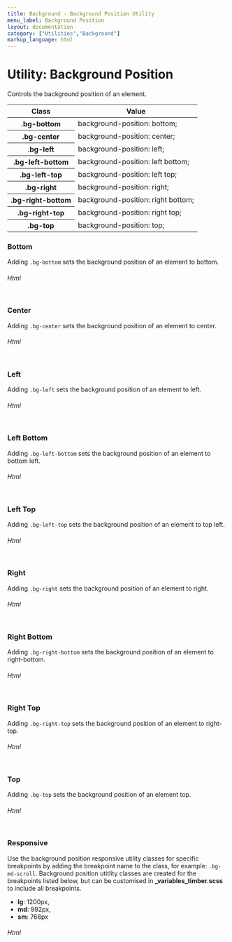 ```yaml
---
title: Background - Background Position Utility
menu_label: Background Position
layout: documentation
category: ["Utilities","Background"]
markup_language: html
---
```


<div class="section-block">
  <div class="row pt-40 pt-md-40">
    <div class="col w-9/12 w-md-full order-2 content-inner">
      <h1 class="font-light">Utility: Background Position</h1>
      <p>Controls the background position of an element.</p>
      <!-- Classes -->
      <div class="table-scrollable">
        <table class="table size-md rounded bg-white">
          <thead>
            <tr>
              <th> Class </th>
              <th> Value </th>
            </tr>
          </thead>
          <tbody class="font-mono">
            <tr>
              <th class="color-indigo">.bg-bottom</th>
              <td> background-position: bottom; </td>
            </tr>
            <tr>
              <th class="color-indigo">.bg-center</th>
              <td> background-position: center; </td>
            </tr>
            <tr>
              <th class="color-indigo">.bg-left</th>
              <td> background-position: left; </td>
            </tr>
            <tr>
              <th class="color-indigo">.bg-left-bottom</th>
              <td> background-position: left bottom; </td>
            </tr>
            <tr>
              <th class="color-indigo">.bg-left-top</th>
              <td> background-position: left top; </td>
            </tr>
            <tr>
              <th class="color-indigo">.bg-right</th>
              <td> background-position: right; </td>
            </tr>
            <tr>
              <th class="color-indigo">.bg-right-bottom</th>
              <td> background-position: right bottom; </td>
            </tr>
            <tr>
              <th class="color-indigo">.bg-right-top</th>
              <td> background-position: right top; </td>
            </tr>
            <tr>
              <th class="color-indigo">.bg-top</th>
              <td> background-position: top; </td>
            </tr>
          </tbody>
        </table>
      </div>
      <!-- Classes End -->
      <!-- Demo Block -->
      <div class="demo-block mt-80">
        <h3 class="font-light">Bottom</h3>
        <p>Adding <code class="color-indigo font-bold">.bg-bottom</code> sets the background position of an element to bottom.</p>
        <div class="bg-bottom h-min-250 p-30 rounded bg-grey-ultralight" style="background-image:url(https://images.unsplash.com/photo-1564928275797-a7ab0852021d?ixlib=rb-1.2.1&amp;ixid=eyJhcHBfaWQiOjEyMDd9&amp;auto=format&amp;fit=crop&amp;w=2341&amp;q=80f1a522d?ixlib=rb-1.2.1&amp;ixid=eyJhcHBfaWQiOjEyMDd9&amp;auto=format&amp;fit=crop&amp;w=934&amp;q=80)">
        </div>
      </div>
      <!-- Demo Block End -->
      <!-- code -->
      <h6 class="uppercase">Html</h6>
      <div class="rounded p-20 overflow-y-scroll mb-0 bg-gradient-grey-ultralight border-l border-4 border-solid border-indigo">
        <pre class="m-0 language-html"><code class="inline-block scrolling-touch"><!--<div class="bg-bottom h-min-250" style="background-image:url(https://images.unsplash.com/photo-1564928275797-a7ab0852021d?ixlib=rb-1.2.1&ixid=eyJhcHBfaWQiOjEyMDd9&auto=format&fit=crop&w=2341&q=80f1a522d?ixlib=rb-1.2.1&ixid=eyJhcHBfaWQiOjEyMDd9&auto=format&fit=crop&w=934&q=80)">									
</div>
--></code></pre>
      </div>
      <!-- code -->
      <!-- Demo Block -->
      <div class="demo-block mt-80">
        <h3 class="font-light">Center</h3>
        <p>Adding <code class="color-indigo font-bold">.bg-center</code> sets the background position of an element to center.</p>
        <div class="bg-center h-min-250 p-30 rounded bg-grey-ultralight" style="background-image:url(https://images.unsplash.com/photo-1564928275797-a7ab0852021d?ixlib=rb-1.2.1&amp;ixid=eyJhcHBfaWQiOjEyMDd9&amp;auto=format&amp;fit=crop&amp;w=2341&amp;q=80f1a522d?ixlib=rb-1.2.1&amp;ixid=eyJhcHBfaWQiOjEyMDd9&amp;auto=format&amp;fit=crop&amp;w=934&amp;q=80)">
        </div>
      </div>
      <!-- Demo Block End -->
      <!-- code -->
      <h6 class="uppercase">Html</h6>
      <div class="rounded p-20 overflow-y-scroll mb-0 bg-gradient-grey-ultralight border-l border-4 border-solid border-indigo">
        <pre class="m-0 language-html"><code class="inline-block scrolling-touch"><!--<div class="bg-center h-min-250" style="background-image:url(https://images.unsplash.com/photo-1564928275797-a7ab0852021d?ixlib=rb-1.2.1&ixid=eyJhcHBfaWQiOjEyMDd9&auto=format&fit=crop&w=2341&q=80f1a522d?ixlib=rb-1.2.1&ixid=eyJhcHBfaWQiOjEyMDd9&auto=format&fit=crop&w=934&q=80)">									
</div>
--></code></pre>
      </div>
      <!-- code -->
      <!-- Demo Block -->
      <!-- Demo Block -->
      <div class="demo-block mt-80">
        <h3 class="font-light">Left</h3>
        <p>Adding <code class="color-indigo font-bold">.bg-left</code> sets the background position of an element to left.</p>
        <div class="bg-left h-min-250 p-30 rounded bg-grey-ultralight" style="background-image:url(https://images.unsplash.com/photo-1564928275797-a7ab0852021d?ixlib=rb-1.2.1&amp;ixid=eyJhcHBfaWQiOjEyMDd9&amp;auto=format&amp;fit=crop&amp;w=2341&amp;q=80f1a522d?ixlib=rb-1.2.1&amp;ixid=eyJhcHBfaWQiOjEyMDd9&amp;auto=format&amp;fit=crop&amp;w=934&amp;q=80)">
        </div>
      </div>
      <!-- Demo Block End -->
      <!-- code -->
      <h6 class="uppercase">Html</h6>
      <div class="rounded p-20 overflow-y-scroll mb-0 bg-gradient-grey-ultralight border-l border-4 border-solid border-indigo">
        <pre class="m-0 language-html"><code class="inline-block scrolling-touch"><!--<div class="bg-left h-min-250" style="background-image:url(https://images.unsplash.com/photo-1564928275797-a7ab0852021d?ixlib=rb-1.2.1&ixid=eyJhcHBfaWQiOjEyMDd9&auto=format&fit=crop&w=2341&q=80f1a522d?ixlib=rb-1.2.1&ixid=eyJhcHBfaWQiOjEyMDd9&auto=format&fit=crop&w=934&q=80)">									
</div>
--></code></pre>
      </div>
      <!-- code -->
      <!-- Demo Block -->
      <div class="demo-block mt-80">
        <h3 class="font-light">Left Bottom</h3>
        <p>Adding <code class="color-indigo font-bold">.bg-left-bottom</code> sets the background position of an element to bottom left.</p>
        <div class="bg-left-bottom h-min-250 p-30 rounded bg-grey-ultralight" style="background-image:url(https://images.unsplash.com/photo-1564928275797-a7ab0852021d?ixlib=rb-1.2.1&amp;ixid=eyJhcHBfaWQiOjEyMDd9&amp;auto=format&amp;fit=crop&amp;w=2341&amp;q=80f1a522d?ixlib=rb-1.2.1&amp;ixid=eyJhcHBfaWQiOjEyMDd9&amp;auto=format&amp;fit=crop&amp;w=934&amp;q=80)">
        </div>
      </div>
      <!-- Demo Block End -->
      <!-- code -->
      <h6 class="uppercase">Html</h6>
      <div class="rounded p-20 overflow-y-scroll mb-0 bg-gradient-grey-ultralight border-l border-4 border-solid border-indigo">
        <pre class="m-0 language-html"><code class="inline-block scrolling-touch"><!--<div class="bg-left-bottom h-min-250" style="background-image:url(https://images.unsplash.com/photo-1564928275797-a7ab0852021d?ixlib=rb-1.2.1&ixid=eyJhcHBfaWQiOjEyMDd9&auto=format&fit=crop&w=2341&q=80f1a522d?ixlib=rb-1.2.1&ixid=eyJhcHBfaWQiOjEyMDd9&auto=format&fit=crop&w=934&q=80)">									
</div>
--></code></pre>
      </div>
      <!-- code -->
      <!-- Demo Block -->
      <div class="demo-block mt-80">
        <h3 class="font-light">Left Top</h3>
        <p>Adding <code class="color-indigo font-bold">.bg-left-top</code> sets the background position of an element to top left.</p>
        <div class="bg-left-top h-min-250 p-30 rounded bg-grey-ultralight" style="background-image:url(https://images.unsplash.com/photo-1564928275797-a7ab0852021d?ixlib=rb-1.2.1&amp;ixid=eyJhcHBfaWQiOjEyMDd9&amp;auto=format&amp;fit=crop&amp;w=2341&amp;q=80f1a522d?ixlib=rb-1.2.1&amp;ixid=eyJhcHBfaWQiOjEyMDd9&amp;auto=format&amp;fit=crop&amp;w=934&amp;q=80)">
        </div>
      </div>
      <!-- Demo Block End -->
      <!-- code -->
      <h6 class="uppercase">Html</h6>
      <div class="rounded p-20 overflow-y-scroll mb-0 bg-gradient-grey-ultralight border-l border-4 border-solid border-indigo">
        <pre class="m-0 language-html"><code class="inline-block scrolling-touch"><!--<div class="bg-left-top h-min-250" style="background-image:url(https://images.unsplash.com/photo-1564928275797-a7ab0852021d?ixlib=rb-1.2.1&ixid=eyJhcHBfaWQiOjEyMDd9&auto=format&fit=crop&w=2341&q=80f1a522d?ixlib=rb-1.2.1&ixid=eyJhcHBfaWQiOjEyMDd9&auto=format&fit=crop&w=934&q=80)">									
</div>
--></code></pre>
      </div>
      <!-- code -->
      <!-- Demo Block -->
      <div class="demo-block mt-80">
        <h3 class="font-light">Right</h3>
        <p>Adding <code class="color-indigo font-bold">.bg-right</code> sets the background position of an element to right.</p>
        <div class="bg-right h-min-250 p-30 rounded bg-grey-ultralight" style="background-image:url(https://images.unsplash.com/photo-1564928275797-a7ab0852021d?ixlib=rb-1.2.1&amp;ixid=eyJhcHBfaWQiOjEyMDd9&amp;auto=format&amp;fit=crop&amp;w=2341&amp;q=80f1a522d?ixlib=rb-1.2.1&amp;ixid=eyJhcHBfaWQiOjEyMDd9&amp;auto=format&amp;fit=crop&amp;w=934&amp;q=80)">
        </div>
      </div>
      <!-- Demo Block End -->
      <!-- code -->
      <h6 class="uppercase">Html</h6>
      <div class="rounded p-20 overflow-y-scroll mb-0 bg-gradient-grey-ultralight border-l border-4 border-solid border-indigo">
        <pre class="m-0 language-html"><code class="inline-block scrolling-touch"><!--<div class="bg-right h-min-250" style="background-image:url(https://images.unsplash.com/photo-1564928275797-a7ab0852021d?ixlib=rb-1.2.1&ixid=eyJhcHBfaWQiOjEyMDd9&auto=format&fit=crop&w=2341&q=80f1a522d?ixlib=rb-1.2.1&ixid=eyJhcHBfaWQiOjEyMDd9&auto=format&fit=crop&w=934&q=80)">									
</div>
--></code></pre>
      </div>
      <!-- code -->
      <!-- Demo Block -->
      <div class="demo-block mt-80">
        <h3 class="font-light">Right Bottom</h3>
        <p>Adding <code class="color-indigo font-bold">.bg-right-bottom</code> sets the background position of an element to right-bottom.</p>
        <div class="bg-right-bottom h-min-250 p-30 rounded bg-grey-ultralight" style="background-image:url(https://images.unsplash.com/photo-1564928275797-a7ab0852021d?ixlib=rb-1.2.1&amp;ixid=eyJhcHBfaWQiOjEyMDd9&amp;auto=format&amp;fit=crop&amp;w=2341&amp;q=80f1a522d?ixlib=rb-1.2.1&amp;ixid=eyJhcHBfaWQiOjEyMDd9&amp;auto=format&amp;fit=crop&amp;w=934&amp;q=80)">
        </div>
      </div>
      <!-- Demo Block End -->
      <!-- code -->
      <h6 class="uppercase">Html</h6>
      <div class="rounded p-20 overflow-y-scroll mb-0 bg-gradient-grey-ultralight border-l border-4 border-solid border-indigo">
        <pre class="m-0 language-html"><code class="inline-block scrolling-touch"><!--<div class="bg-right-bottom h-min-250" style="background-image:url(https://images.unsplash.com/photo-1564928275797-a7ab0852021d?ixlib=rb-1.2.1&ixid=eyJhcHBfaWQiOjEyMDd9&auto=format&fit=crop&w=2341&q=80f1a522d?ixlib=rb-1.2.1&ixid=eyJhcHBfaWQiOjEyMDd9&auto=format&fit=crop&w=934&q=80)">									
</div>
--></code></pre>
      </div>
      <!-- code -->
      <!-- Demo Block -->
      <div class="demo-block mt-80">
        <h3 class="font-light">Right Top</h3>
        <p>Adding <code class="color-indigo font-bold">.bg-right-top</code> sets the background position of an element to right-top.</p>
        <div class="bg-right-top h-min-250 p-30 rounded bg-grey-ultralight" style="background-image:url(https://images.unsplash.com/photo-1564928275797-a7ab0852021d?ixlib=rb-1.2.1&amp;ixid=eyJhcHBfaWQiOjEyMDd9&amp;auto=format&amp;fit=crop&amp;w=2341&amp;q=80f1a522d?ixlib=rb-1.2.1&amp;ixid=eyJhcHBfaWQiOjEyMDd9&amp;auto=format&amp;fit=crop&amp;w=934&amp;q=80)">
        </div>
      </div>
      <!-- Demo Block End -->
      <!-- code -->
      <h6 class="uppercase">Html</h6>
      <div class="rounded p-20 overflow-y-scroll mb-0 bg-gradient-grey-ultralight border-l border-4 border-solid border-indigo">
        <pre class="m-0 language-html"><code class="inline-block scrolling-touch"><!--<div class="bg-right-top h-min-250" style="background-image:url(https://images.unsplash.com/photo-1564928275797-a7ab0852021d?ixlib=rb-1.2.1&ixid=eyJhcHBfaWQiOjEyMDd9&auto=format&fit=crop&w=2341&q=80f1a522d?ixlib=rb-1.2.1&ixid=eyJhcHBfaWQiOjEyMDd9&auto=format&fit=crop&w=934&q=80)">									
</div>
--></code></pre>
      </div>
      <!-- code -->
      <!-- Demo Block -->
      <div class="demo-block mt-80">
        <h3 class="font-light">Top</h3>
        <p>Adding <code class="color-indigo font-bold">.bg-top</code> sets the background position of an element top.</p>
        <div class="bg-top h-min-250 p-30 rounded bg-grey-ultralight" style="background-image:url(https://images.unsplash.com/photo-1564928275797-a7ab0852021d?ixlib=rb-1.2.1&amp;ixid=eyJhcHBfaWQiOjEyMDd9&amp;auto=format&amp;fit=crop&amp;w=2341&amp;q=80f1a522d?ixlib=rb-1.2.1&amp;ixid=eyJhcHBfaWQiOjEyMDd9&amp;auto=format&amp;fit=crop&amp;w=934&amp;q=80)">
        </div>
      </div>
      <!-- Demo Block End -->
      <!-- code -->
      <h6 class="uppercase">Html</h6>
      <div class="rounded p-20 overflow-y-scroll mb-0 bg-gradient-grey-ultralight border-l border-4 border-solid border-indigo">
        <pre class="m-0 language-html"><code class="inline-block scrolling-touch"><!--<div class="bg-top h-min-250" style="background-image:url(https://images.unsplash.com/photo-1564928275797-a7ab0852021d?ixlib=rb-1.2.1&ixid=eyJhcHBfaWQiOjEyMDd9&auto=format&fit=crop&w=2341&q=80f1a522d?ixlib=rb-1.2.1&ixid=eyJhcHBfaWQiOjEyMDd9&auto=format&fit=crop&w=934&q=80)">									
</div>
--></code></pre>
      </div>
      <!-- code -->
      <!-- Demo Block -->
      <div class="demo-block mt-80">
        <h3 class="font-light">Responsive</h3>
        <p>Use the background position responsive utility classes for specific breakpoints by adding the breakpoint name to the class, for example: <code class="color-indigo font-bold">.bg-md-scroll</code>. Background position utitlity classes are created for the breakpoints listed below, but can be customised in <strong>_variables_timber.scss</strong> to include all breakpoints.</p>
        <ul class="list-none">
          <li><strong>lg</strong>: 1200px,</li>
          <li><strong>md</strong>: 992px,</li>
          <li><strong>sm</strong>: 768px</li>
        </ul>
        <div class="bg-center bg-lg-top bg-md-bottom bg-sm-right-top h-min-250 p-30 rounded bg-grey-ultralight" style="background-image:url(https://images.unsplash.com/photo-1564928275797-a7ab0852021d?ixlib=rb-1.2.1&amp;ixid=eyJhcHBfaWQiOjEyMDd9&amp;auto=format&amp;fit=crop&amp;w=2341&amp;q=80f1a522d?ixlib=rb-1.2.1&amp;ixid=eyJhcHBfaWQiOjEyMDd9&amp;auto=format&amp;fit=crop&amp;w=934&amp;q=80)">
        </div>
      </div>
      <!-- Demo Block End -->
      <!-- code -->
      <h6 class="uppercase">Html</h6>
      <div class="rounded p-20 overflow-y-scroll mb-0 bg-gradient-grey-ultralight border-l border-4 border-solid border-indigo">
        <pre class="m-0 language-html"><code class="inline-block scrolling-touch"><!--<div class="bg-bottom bg-lg-top bg-md-left-bottom bg-md-right-top h-min-250" style="background-image:url(https://images.unsplash.com/photo-1564928275797-a7ab0852021d?ixlib=rb-1.2.1&ixid=eyJhcHBfaWQiOjEyMDd9&auto=format&fit=crop&w=2341&q=80f1a522d?ixlib=rb-1.2.1&ixid=eyJhcHBfaWQiOjEyMDd9&auto=format&fit=crop&w=934&q=80)">
</div>
--></code></pre>
      </div>
      <!-- code -->
    </div>
    <!-- Content Inner End -->
  </div>
</div>
